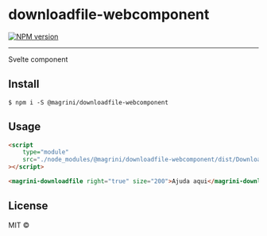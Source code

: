 # downloadfile-webcomponent

[![NPM version][npm-img]][npm]


[npm-img]:         https://img.shields.io/npm/v/@magrini/downloadfile-webcomponent.svg
[npm]:             https://www.npmjs.com/package/@magrini/downloadfile-webcomponent

---

Svelte component

## Install

```
$ npm i -S @magrini/downloadfile-webcomponent
```


## Usage

```html
<script
	type="module"
	src="./node_modules/@magrini/downloadfile-webcomponent/dist/DownloadFile.js"
></script>

<magrini-downloadfile right="true" size="200">Ajuda aqui</magrini-downloadfile>
```


## License

MIT ©
